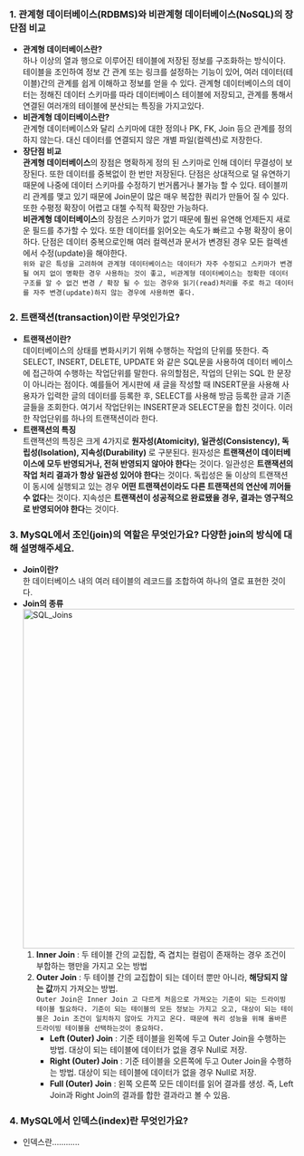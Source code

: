 ### 1. 관계형 데이터베이스(RDBMS)와 비관계형 데이터베이스(NoSQL)의 장단점 비교
* **관계형 데이터베이스란?**  
하나 이상의 열과 행으로 이루어진 테이블에 저장된 정보를 구조화하는 방식이다. 테이블을 조인하여 정보 간 관계 또는 링크를 설정하는 기능이 있어, 여러 데이터(테이블)간의 관계를 쉽게 이해하고 정보를 얻을 수 있다. 관계형 데이터베이스의 데이터는 정해진 데이터 스키마를 따라 데이터베이스 테이블에 저장되고, 관계를 통해서 연결된 여러개의 테이블에 분산되는 특징을 가지고있다.
* **비관계형 데이터베이스란?**  
관계형 데이터베이스와 달리 스키마에 대한 정의나 PK, FK, Join 등으 관계를 정의하지 않는다. 대신 데이터를 연결되지 않은 개별 파일(컬렉션)로 저장한다. 
* **장단점 비교**  
**관계형 데이터베이스**의 장점은 명확하게 정의 된 스키마로 인해 데이터 무결성이 보장된다. 또한 데이터를 중복없이 한 번만 저장된다. 단점은 상대적으로 덜 유연하기 때문에 나중에 데이터 스키마를 수정하기 번거롭거나 불가능 할 수 있다. 테이블끼리 관계를 맺고 있기 때문에 Join문이 많은 매우 복잡한 쿼리가 만들어 질 수 있다. 또한 수평정 확장이 어렵고 대첼 수직적 확장만 가능하다.   
**비관계형 데이터베이스**의 장점은 스키마가 없기 때문에 훨씬 유연해 언제든지 새로운 필드를 추가할 수 있다. 또한 데이터를 읽어오는 속도가 빠르고 수평 확장이 용이하다. 단점은 데이터 중복으로인해 여러 컬렉션과 문서가 변경된 경우 모든 컬렉센에서 수정(update)을 해야한다.  
```위와 같은 특성을 고려하여 관계형 데이터베이스는 데이터가 자주 수정되고 스키마가 변경될 여지 없이 명확한 경우 사용하는 것이 좋고, 비관계형 데이터베이스는 정확한 데이터 구조를 알 수 없건 변경 / 확장 될 수 있는 경우와 읽기(read)처리를 주로 하고 데이터를 자주 변경(update)하지 않는 경우에 사용하면 좋다.```


### 2. 트랜잭션(transaction)이란 무엇인가요?
* **트랜잭션이란?**  
데이터베이스의 상태를 변화시키기 위해 수행하는 작업의 단위를 뜻한다. 즉 SELECT, INSERT, DELETE, UPDATE 와 같은 SQL문을 사용하여 데이터 베이스에 접근하여 수행하는 작업단위를 말한다. 유의할점은, 작업의 단위는 SQL 한 문장이 아니라는 점이다. 예를들어 게시판에 새 글을 작성할 때 INSERT문을 사용해 사용자가 입력한 글의 데이터를 등록한 후, SELECT를 사용해 방금 등록한 글과 기존 글들을 조회한다. 여기서 작업단위는 INSERT문과 SELECT문을 합친 것이다. 이러한 작업단위를 하나의 트랜잭션이라 한다.
* **트랜잭션의 특징**  
트랜잭션의 특징은 크게 4가지로 **원자성(Atomicity), 일관성(Consistency), 독립성(Isolation), 지속성(Durability)** 로 구분된다. 원자성은 **트랜잭션이 데이터베이스에 모두 반영되거나, 전혀 반영되지 않아야 한다**는 것이다. 일관성은 **트랜잭션의 작업 처리 결과가 항상 일관성 있어야 한다**는 것이다. 독립성은 둘 이상의 트랜잭션이 동시에 실행되고 있는 경우 **어떤 트랜잭션이라도 다른 트랜잭션의 연산에 끼어들 수 없다**는 것이다. 지속성은 **트랜잭션이 성공적으로 완료됐을 경우, 결과는 영구적으로 반영되어야 한다**는 것이다. 


### 3. MySQL에서 조인(join)의 역할은 무엇인가요? 다양한 join의 방식에 대해 설명해주세요.
* **Join이란?**  
한 데이터베이스 내의 여러 테이블의 레코드를 조합하여 하나의 열로 표현한 것이다.
* **Join의 종류**  
  <img width="600" alt="SQL_Joins" src="https://user-images.githubusercontent.com/96585009/216287913-23f4ab6d-b998-4216-90a9-ac168c0c37ad.png">
  1) **Inner Join** : 두 테이블 간의 교집합, 즉 겹치는 컬럼이 존재하는 경우 조건이 부합하는 행만을 가지고 오는 방법
  2) **Outer Join** : 두 테이블 간의 교집합이 되는 데이터 뿐만 아니라, **해당되지 않는 값**까지 가져오는 방법.  
  ```Outer Join은 Inner Join 고 다르게 처음으로 가져오는 기준이 되는 드라이빙 테이블 필요하다. 기준이 되는 테이블의 모든 정보는 가지고 오고, 대상이 되는 테이블은 Join 조건이 일치하지 않아도 가지고 온다. 때문에 쿼리 성능을 위해 올바른 드라이빙 테이블을 선택하는것이 중요하다.```
      - **Left (Outer) Join** : 기준 테이블을 왼쪽에 두고 Outer Join을 수행하는 방법. 대상이 되는 테이블에 데이터가 없을 경우 Null로 저장.
      - **Right (Outer) Join** : 기준 테이블을 오른쪽에 두고 Outer Join을 수행하는 방법. 대상이 되는 테이블에 데이터가 없을 경우 Null로 저장.
      - **Full (Outer) Join** : 왼쪽 오른쪽 모든 데이터를 읽어 결과를 생성. 즉, Left Join과 Right Join의 결과를 합한 결과라고 볼 수 있음.


### 4. MySQL에서 인덱스(index)란 무엇인가요?

- 인덱스란............
